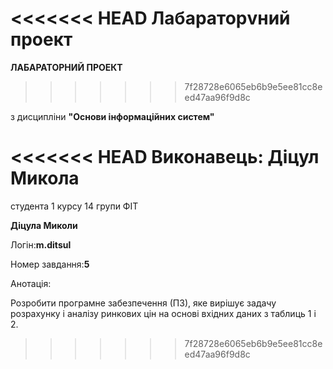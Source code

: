 <<<<<<< HEAD
__Лабараторvний проект__
=======
__ЛАБАРАТОРНИЙ ПРОЕКТ__
>>>>>>> 7f28728e6065eb6b9e5ee81cc8eed47aa96f9d8c

з дисципліни __"Основи інформаційних систем"__

<<<<<<< HEAD
Виконавець: __Діцул Микола__
=======
студента 1 курсу 14 групи ФІТ

__Діцула Миколи__

Логін:__m.ditsul__

Номер завдання:__5__

Анотація:

 Розробити програмне забезпечення (ПЗ), яке вирішує задачу розрахунку і аналізу ринкових цін на основі
вхідних даних з таблиць 1 і 2.
>>>>>>> 7f28728e6065eb6b9e5ee81cc8eed47aa96f9d8c
